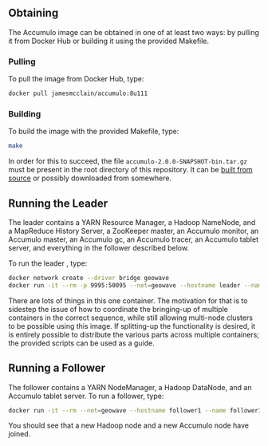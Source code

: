 ## Obtaining ##

The Accumulo image can be obtained in one of at least two ways:
by pulling it from Docker Hub or building it using the provided Makefile.

### Pulling ###

To pull the image from Docker Hub, type:

```bash
docker pull jamesmcclain/accumulo:8u111
```

### Building ###

To build the image with the provided Makefile, type:

```bash
make
```

In order for this to succeed, the file `accumulo-2.0.0-SNAPSHOT-bin.tar.gz` must be present in the root directory of this repository.
It can be [built from source](https://github.com/apache/accumulo) or possibly downloaded from somewhere.

## Running the Leader ###

The leader contains a YARN Resource Manager, a Hadoop NameNode, and a MapReduce History Server, a ZooKeeper master, an Accumulo monitor, an Accumulo master, an Accumulo gc, an Accumulo tracer, an Accumulo tablet server, and everything in the follower described below.

To run the leader , type:

```bash
docker network create --driver bridge geowave
docker run -it --rm -p 9995:50095 --net=geowave --hostname leader --name leader jamesmcclain/accumulo:8u111
```

There are lots of things in this one container.
The motivation for that is to sidestep the issue of how to coordinate the bringing-up of multiple containers in the correct sequence, while still allowing multi-node clusters to be possible using this image.
If splitting-up the functionality is desired, it is entirely possible to distribute the various parts across multiple containers; the provided scripts can be used as a guide.

## Running a Follower ###

The follower contains a YARN NodeManager, a Hadoop DataNode, and an Accumulo tablet server.
To run a follower, type:

```bash
docker run -it --rm --net=geowave --hostname follower1 --name follower1 --entrypoint /scripts/follower.sh jamesmcclain/accumulo:8u111
```

You should see that a new Hadoop node and a new Accumulo node have joined.
